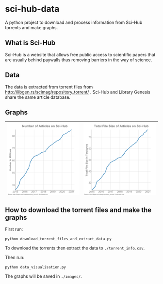 # sci-hub-data
A python project to download and process information from Sci-Hub torrents and make graphs.

## What is Sci-Hub
Sci-Hub is a website that allows free public access to scientific papers that are usually behind paywalls thus removing barriers in the way of science.

## Data
The data is extracted from torrent files from http://libgen.rs/scimag/repository_torrent/ .
Sci-Hub and Library Genesis share the same article database.

## Graphs
![Number of articles vs time](./images/number_of_articles.png) | ![Total size size vs time](./images/file_size.png "Total size size vs time")
:-------------------------:|:-------------------------:

## How to download the torrent files and make the graphs
First run:

`python download_torrent_files_and_extract_data.py`

To download the torrents then extract the data to `./torrent_info.csv`.

Then run:

`python data_visualisation.py`

The graphs will be saved in `./images/`.

